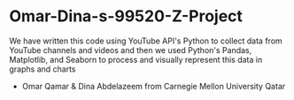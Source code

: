# Omar-Dina-s-99520-Z-Project
We have written this code using YouTube API's Python to collect data from YouTube channels and videos and then we used Python's Pandas, Matplotlib, and Seaborn to process and visually represent this data in graphs and charts 

- Omar Qamar &amp; Dina Abdelazeem from Carnegie Mellon University Qatar

